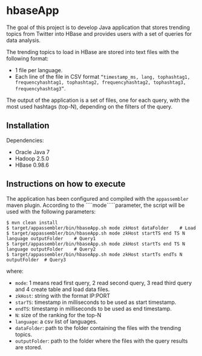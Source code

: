 # hbaseApp

The goal of this project is to develop Java application that stores trending topics from Twitter into HBase and provides users with a set of queries for data analysis.	

The trending topics to load in HBase are stored	into text files	with the following format:

* 1 file per language.
* Each line of the file in CSV format ````“timestamp_ms, lang, tophashtag1, frequencyhashtag1, tophashtag2, frequencyhashtag2, tophashtag3, frequencyhashtag3”````.

The output of the application is a set of files, one for each query, with the most used hashtags (top-N), depending on the filters of the query.	

Installation
----------- 
Dependencies:

* Oracle Java 7
* Hadoop 2.5.0
* HBase 0.98.6


Instructions on how to execute
----------- 
The application has been configured and compiled with the ````appassembler```` maven plugin. According to the ````mode`````parameter, the script will be used with the following parameters:

````
$ mvn clean install
$ target/appassembler/bin/hbaseApp.sh mode zkHost dataFolder	# Load
$ target/appassembler/bin/hbaseApp.sh mode zkHost startTS end TS N language outputFolder	# Query1
$ target/appassembler/bin/hbaseApp.sh mode zkHost startTs end TS N language outputFolder	# Query2
$ target/appassembler/bin/hbaseApp.sh mode zkHost startTs endTs N outputFolder	# Query3
````

where:

* ````mode````: 1 means read first query, 2 read second query, 3 read third query and 4 create table and load data files. 
* ````zkHost````: string with the format IP:PORT
* ````starTS````: timestamp in milliseconds to be used as start timestamp.
* ````endTS````: timestamp in milliseconds to be used as end timestamp.
* ````N````: size of the ranking for the top-N
* ````language````: a csv list of languages.
* ````dataFolder````: path to the folder containing the files with the trending topics.
* ````outputFolder````: path to the folder where the files with the query results are stored.
